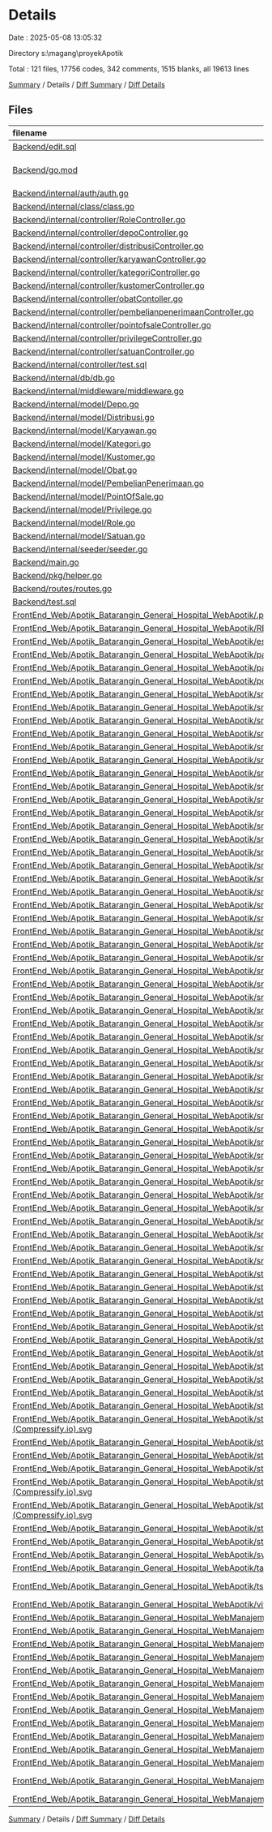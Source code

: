 # Details

Date : 2025-05-08 13:05:32

Directory s:\\magang\\proyekApotik

Total : 121 files,  17756 codes, 342 comments, 1515 blanks, all 19613 lines

[Summary](results.md) / Details / [Diff Summary](diff.md) / [Diff Details](diff-details.md)

## Files
| filename | language | code | comment | blank | total |
| :--- | :--- | ---: | ---: | ---: | ---: |
| [Backend/edit.sql](/Backend/edit.sql) | MS SQL | 272 | 64 | 25 | 361 |
| [Backend/go.mod](/Backend/go.mod) | Go Module File | 21 | 0 | 4 | 25 |
| [Backend/internal/auth/auth.go](/Backend/internal/auth/auth.go) | Go | 69 | 4 | 17 | 90 |
| [Backend/internal/class/class.go](/Backend/internal/class/class.go) | Go | 300 | 0 | 33 | 333 |
| [Backend/internal/controller/RoleController.go](/Backend/internal/controller/RoleController.go) | Go | 63 | 6 | 28 | 97 |
| [Backend/internal/controller/depoController.go](/Backend/internal/controller/depoController.go) | Go | 18 | 0 | 7 | 25 |
| [Backend/internal/controller/distribusiController.go](/Backend/internal/controller/distribusiController.go) | Go | 41 | 0 | 12 | 53 |
| [Backend/internal/controller/karyawanController.go](/Backend/internal/controller/karyawanController.go) | Go | 123 | 8 | 26 | 157 |
| [Backend/internal/controller/kategoriController.go](/Backend/internal/controller/kategoriController.go) | Go | 78 | 0 | 19 | 97 |
| [Backend/internal/controller/kustomerController.go](/Backend/internal/controller/kustomerController.go) | Go | 68 | 1 | 24 | 93 |
| [Backend/internal/controller/obatContoller.go](/Backend/internal/controller/obatContoller.go) | Go | 248 | 9 | 37 | 294 |
| [Backend/internal/controller/pembelianpenerimaanController.go](/Backend/internal/controller/pembelianpenerimaanController.go) | Go | 141 | 9 | 38 | 188 |
| [Backend/internal/controller/pointofsaleController.go](/Backend/internal/controller/pointofsaleController.go) | Go | 91 | 0 | 31 | 122 |
| [Backend/internal/controller/privilegeController.go](/Backend/internal/controller/privilegeController.go) | Go | 63 | 1 | 26 | 90 |
| [Backend/internal/controller/satuanController.go](/Backend/internal/controller/satuanController.go) | Go | 18 | 0 | 7 | 25 |
| [Backend/internal/controller/test.sql](/Backend/internal/controller/test.sql) | MS SQL | 47 | 7 | 6 | 60 |
| [Backend/internal/db/db.go](/Backend/internal/db/db.go) | Go | 46 | 11 | 12 | 69 |
| [Backend/internal/middleware/middleware.go](/Backend/internal/middleware/middleware.go) | Go | 73 | 8 | 18 | 99 |
| [Backend/internal/model/Depo.go](/Backend/internal/model/Depo.go) | Go | 39 | 0 | 14 | 53 |
| [Backend/internal/model/Distribusi.go](/Backend/internal/model/Distribusi.go) | Go | 199 | 4 | 56 | 259 |
| [Backend/internal/model/Karyawan.go](/Backend/internal/model/Karyawan.go) | Go | 591 | 49 | 95 | 735 |
| [Backend/internal/model/Kategori.go](/Backend/internal/model/Kategori.go) | Go | 151 | 0 | 43 | 194 |
| [Backend/internal/model/Kustomer.go](/Backend/internal/model/Kustomer.go) | Go | 181 | 0 | 45 | 226 |
| [Backend/internal/model/Obat.go](/Backend/internal/model/Obat.go) | Go | 294 | 15 | 61 | 370 |
| [Backend/internal/model/PembelianPenerimaan.go](/Backend/internal/model/PembelianPenerimaan.go) | Go | 521 | 3 | 110 | 634 |
| [Backend/internal/model/PointOfSale.go](/Backend/internal/model/PointOfSale.go) | Go | 383 | 5 | 97 | 485 |
| [Backend/internal/model/Privilege.go](/Backend/internal/model/Privilege.go) | Go | 202 | 2 | 54 | 258 |
| [Backend/internal/model/Role.go](/Backend/internal/model/Role.go) | Go | 202 | 2 | 54 | 258 |
| [Backend/internal/model/Satuan.go](/Backend/internal/model/Satuan.go) | Go | 39 | 0 | 14 | 53 |
| [Backend/internal/seeder/seeder.go](/Backend/internal/seeder/seeder.go) | Go | 47 | 2 | 8 | 57 |
| [Backend/main.go](/Backend/main.go) | Go | 110 | 28 | 21 | 159 |
| [Backend/pkg/helper.go](/Backend/pkg/helper.go) | Go | 16 | 1 | 6 | 23 |
| [Backend/routes/routes.go](/Backend/routes/routes.go) | Go | 85 | 4 | 22 | 111 |
| [Backend/test.sql](/Backend/test.sql) | MS SQL | 508 | 20 | 113 | 641 |
| [FrontEnd\_Web/Apotik\_Batarangin\_General\_Hospital\_WebApotik/.prettierrc](/FrontEnd_Web/Apotik_Batarangin_General_Hospital_WebApotik/.prettierrc) | JSON | 15 | 0 | 1 | 16 |
| [FrontEnd\_Web/Apotik\_Batarangin\_General\_Hospital\_WebApotik/README.md](/FrontEnd_Web/Apotik_Batarangin_General_Hospital_WebApotik/README.md) | Markdown | 24 | 0 | 15 | 39 |
| [FrontEnd\_Web/Apotik\_Batarangin\_General\_Hospital\_WebApotik/eslint.config.js](/FrontEnd_Web/Apotik_Batarangin_General_Hospital_WebApotik/eslint.config.js) | JavaScript | 32 | 0 | 3 | 35 |
| [FrontEnd\_Web/Apotik\_Batarangin\_General\_Hospital\_WebApotik/package-lock.json](/FrontEnd_Web/Apotik_Batarangin_General_Hospital_WebApotik/package-lock.json) | JSON | 4,609 | 0 | 1 | 4,610 |
| [FrontEnd\_Web/Apotik\_Batarangin\_General\_Hospital\_WebApotik/package.json](/FrontEnd_Web/Apotik_Batarangin_General_Hospital_WebApotik/package.json) | JSON | 38 | 0 | 1 | 39 |
| [FrontEnd\_Web/Apotik\_Batarangin\_General\_Hospital\_WebApotik/postcss.config.js](/FrontEnd_Web/Apotik_Batarangin_General_Hospital_WebApotik/postcss.config.js) | JavaScript | 6 | 0 | 1 | 7 |
| [FrontEnd\_Web/Apotik\_Batarangin\_General\_Hospital\_WebApotik/src/app.css](/FrontEnd_Web/Apotik_Batarangin_General_Hospital_WebApotik/src/app.css) | CSS | 59 | 0 | 12 | 71 |
| [FrontEnd\_Web/Apotik\_Batarangin\_General\_Hospital\_WebApotik/src/app.d.ts](/FrontEnd_Web/Apotik_Batarangin_General_Hospital_WebApotik/src/app.d.ts) | TypeScript | 8 | 6 | 2 | 16 |
| [FrontEnd\_Web/Apotik\_Batarangin\_General\_Hospital\_WebApotik/src/app.html](/FrontEnd_Web/Apotik_Batarangin_General_Hospital_WebApotik/src/app.html) | HTML | 12 | 0 | 1 | 13 |
| [FrontEnd\_Web/Apotik\_Batarangin\_General\_Hospital\_WebApotik/src/lib/active\_button.ts](/FrontEnd_Web/Apotik_Batarangin_General_Hospital_WebApotik/src/lib/active_button.ts) | TypeScript | 2 | 0 | 1 | 3 |
| [FrontEnd\_Web/Apotik\_Batarangin\_General\_Hospital\_WebApotik/src/lib/index.ts](/FrontEnd_Web/Apotik_Batarangin_General_Hospital_WebApotik/src/lib/index.ts) | TypeScript | 19 | 2 | 6 | 27 |
| [FrontEnd\_Web/Apotik\_Batarangin\_General\_Hospital\_WebApotik/src/lib/table/Pagination.svelte](/FrontEnd_Web/Apotik_Batarangin_General_Hospital_WebApotik/src/lib/table/Pagination.svelte) | Svelte | 82 | 0 | 9 | 91 |
| [FrontEnd\_Web/Apotik\_Batarangin\_General\_Hospital\_WebApotik/src/lib/table/Search.svelte](/FrontEnd_Web/Apotik_Batarangin_General_Hospital_WebApotik/src/lib/table/Search.svelte) | Svelte | 52 | 1 | 8 | 61 |
| [FrontEnd\_Web/Apotik\_Batarangin\_General\_Hospital\_WebApotik/src/lib/table/Table.svelte](/FrontEnd_Web/Apotik_Batarangin_General_Hospital_WebApotik/src/lib/table/Table.svelte) | Svelte | 50 | 0 | 7 | 57 |
| [FrontEnd\_Web/Apotik\_Batarangin\_General\_Hospital\_WebApotik/src/routes/+layout.svelte](/FrontEnd_Web/Apotik_Batarangin_General_Hospital_WebApotik/src/routes/+layout.svelte) | Svelte | 412 | 3 | 9 | 424 |
| [FrontEnd\_Web/Apotik\_Batarangin\_General\_Hospital\_WebApotik/src/routes/+page.server.ts](/FrontEnd_Web/Apotik_Batarangin_General_Hospital_WebApotik/src/routes/+page.server.ts) | TypeScript | 0 | 0 | 1 | 1 |
| [FrontEnd\_Web/Apotik\_Batarangin\_General\_Hospital\_WebApotik/src/routes/+page.svelte](/FrontEnd_Web/Apotik_Batarangin_General_Hospital_WebApotik/src/routes/+page.svelte) | Svelte | 2 | 0 | 1 | 3 |
| [FrontEnd\_Web/Apotik\_Batarangin\_General\_Hospital\_WebApotik/src/routes/customer/+page.server.ts](/FrontEnd_Web/Apotik_Batarangin_General_Hospital_WebApotik/src/routes/customer/+page.server.ts) | TypeScript | 30 | 0 | 6 | 36 |
| [FrontEnd\_Web/Apotik\_Batarangin\_General\_Hospital\_WebApotik/src/routes/customer/+page.svelte](/FrontEnd_Web/Apotik_Batarangin_General_Hospital_WebApotik/src/routes/customer/+page.svelte) | Svelte | 259 | 4 | 9 | 272 |
| [FrontEnd\_Web/Apotik\_Batarangin\_General\_Hospital\_WebApotik/src/routes/customer/riwayat\_customer/+page.server.ts](/FrontEnd_Web/Apotik_Batarangin_General_Hospital_WebApotik/src/routes/customer/riwayat_customer/+page.server.ts) | TypeScript | 30 | 0 | 6 | 36 |
| [FrontEnd\_Web/Apotik\_Batarangin\_General\_Hospital\_WebApotik/src/routes/customer/riwayat\_customer/+page.svelte](/FrontEnd_Web/Apotik_Batarangin_General_Hospital_WebApotik/src/routes/customer/riwayat_customer/+page.svelte) | Svelte | 180 | 4 | 8 | 192 |
| [FrontEnd\_Web/Apotik\_Batarangin\_General\_Hospital\_WebApotik/src/routes/dashboard/+page.server.ts](/FrontEnd_Web/Apotik_Batarangin_General_Hospital_WebApotik/src/routes/dashboard/+page.server.ts) | TypeScript | 4 | 0 | 0 | 4 |
| [FrontEnd\_Web/Apotik\_Batarangin\_General\_Hospital\_WebApotik/src/routes/dashboard/+page.svelte](/FrontEnd_Web/Apotik_Batarangin_General_Hospital_WebApotik/src/routes/dashboard/+page.svelte) | Svelte | 76 | 3 | 10 | 89 |
| [FrontEnd\_Web/Apotik\_Batarangin\_General\_Hospital\_WebApotik/src/routes/hooks.server.ts](/FrontEnd_Web/Apotik_Batarangin_General_Hospital_WebApotik/src/routes/hooks.server.ts) | TypeScript | 0 | 0 | 1 | 1 |
| [FrontEnd\_Web/Apotik\_Batarangin\_General\_Hospital\_WebApotik/src/routes/login/+page.server.ts](/FrontEnd_Web/Apotik_Batarangin_General_Hospital_WebApotik/src/routes/login/+page.server.ts) | TypeScript | 0 | 0 | 1 | 1 |
| [FrontEnd\_Web/Apotik\_Batarangin\_General\_Hospital\_WebApotik/src/routes/login/+page.svelte](/FrontEnd_Web/Apotik_Batarangin_General_Hospital_WebApotik/src/routes/login/+page.svelte) | Svelte | 60 | 2 | 6 | 68 |
| [FrontEnd\_Web/Apotik\_Batarangin\_General\_Hospital\_WebApotik/src/routes/product/+page.server.ts](/FrontEnd_Web/Apotik_Batarangin_General_Hospital_WebApotik/src/routes/product/+page.server.ts) | TypeScript | 30 | 0 | 6 | 36 |
| [FrontEnd\_Web/Apotik\_Batarangin\_General\_Hospital\_WebApotik/src/routes/product/+page.svelte](/FrontEnd_Web/Apotik_Batarangin_General_Hospital_WebApotik/src/routes/product/+page.svelte) | Svelte | 268 | 0 | 8 | 276 |
| [FrontEnd\_Web/Apotik\_Batarangin\_General\_Hospital\_WebApotik/src/routes/product/input\_product/+page.server.ts](/FrontEnd_Web/Apotik_Batarangin_General_Hospital_WebApotik/src/routes/product/input_product/+page.server.ts) | TypeScript | 0 | 0 | 1 | 1 |
| [FrontEnd\_Web/Apotik\_Batarangin\_General\_Hospital\_WebApotik/src/routes/product/input\_product/+page.svelte](/FrontEnd_Web/Apotik_Batarangin_General_Hospital_WebApotik/src/routes/product/input_product/+page.svelte) | Svelte | 108 | 0 | 3 | 111 |
| [FrontEnd\_Web/Apotik\_Batarangin\_General\_Hospital\_WebApotik/src/routes/request\_barang/+page.server.ts](/FrontEnd_Web/Apotik_Batarangin_General_Hospital_WebApotik/src/routes/request_barang/+page.server.ts) | TypeScript | 30 | 0 | 6 | 36 |
| [FrontEnd\_Web/Apotik\_Batarangin\_General\_Hospital\_WebApotik/src/routes/request\_barang/+page.svelte](/FrontEnd_Web/Apotik_Batarangin_General_Hospital_WebApotik/src/routes/request_barang/+page.svelte) | Svelte | 193 | 4 | 10 | 207 |
| [FrontEnd\_Web/Apotik\_Batarangin\_General\_Hospital\_WebApotik/src/routes/request\_barang/riwayat\_request\_barang/+page.server.ts](/FrontEnd_Web/Apotik_Batarangin_General_Hospital_WebApotik/src/routes/request_barang/riwayat_request_barang/+page.server.ts) | TypeScript | 30 | 0 | 6 | 36 |
| [FrontEnd\_Web/Apotik\_Batarangin\_General\_Hospital\_WebApotik/src/routes/request\_barang/riwayat\_request\_barang/+page.svelte](/FrontEnd_Web/Apotik_Batarangin_General_Hospital_WebApotik/src/routes/request_barang/riwayat_request_barang/+page.svelte) | Svelte | 181 | 4 | 8 | 193 |
| [FrontEnd\_Web/Apotik\_Batarangin\_General\_Hospital\_WebApotik/src/routes/return\_barang/+page.server.ts](/FrontEnd_Web/Apotik_Batarangin_General_Hospital_WebApotik/src/routes/return_barang/+page.server.ts) | TypeScript | 30 | 0 | 6 | 36 |
| [FrontEnd\_Web/Apotik\_Batarangin\_General\_Hospital\_WebApotik/src/routes/return\_barang/+page.svelte](/FrontEnd_Web/Apotik_Batarangin_General_Hospital_WebApotik/src/routes/return_barang/+page.svelte) | Svelte | 193 | 4 | 15 | 212 |
| [FrontEnd\_Web/Apotik\_Batarangin\_General\_Hospital\_WebApotik/src/routes/return\_barang/riwayat\_return\_barang/+page.server.ts](/FrontEnd_Web/Apotik_Batarangin_General_Hospital_WebApotik/src/routes/return_barang/riwayat_return_barang/+page.server.ts) | TypeScript | 30 | 0 | 6 | 36 |
| [FrontEnd\_Web/Apotik\_Batarangin\_General\_Hospital\_WebApotik/src/routes/return\_barang/riwayat\_return\_barang/+page.svelte](/FrontEnd_Web/Apotik_Batarangin_General_Hospital_WebApotik/src/routes/return_barang/riwayat_return_barang/+page.svelte) | Svelte | 181 | 4 | 12 | 197 |
| [FrontEnd\_Web/Apotik\_Batarangin\_General\_Hospital\_WebApotik/src/routes/santet/+page.server.ts](/FrontEnd_Web/Apotik_Batarangin_General_Hospital_WebApotik/src/routes/santet/+page.server.ts) | TypeScript | 30 | 0 | 6 | 36 |
| [FrontEnd\_Web/Apotik\_Batarangin\_General\_Hospital\_WebApotik/src/routes/santet/+page.svelte](/FrontEnd_Web/Apotik_Batarangin_General_Hospital_WebApotik/src/routes/santet/+page.svelte) | Svelte | 39 | 0 | 10 | 49 |
| [FrontEnd\_Web/Apotik\_Batarangin\_General\_Hospital\_WebApotik/src/routes/stock\_opname/+page.server.ts](/FrontEnd_Web/Apotik_Batarangin_General_Hospital_WebApotik/src/routes/stock_opname/+page.server.ts) | TypeScript | 30 | 0 | 6 | 36 |
| [FrontEnd\_Web/Apotik\_Batarangin\_General\_Hospital\_WebApotik/src/routes/stock\_opname/+page.svelte](/FrontEnd_Web/Apotik_Batarangin_General_Hospital_WebApotik/src/routes/stock_opname/+page.svelte) | Svelte | 157 | 0 | 8 | 165 |
| [FrontEnd\_Web/Apotik\_Batarangin\_General\_Hospital\_WebApotik/src/routes/transaksi/+page.server.ts](/FrontEnd_Web/Apotik_Batarangin_General_Hospital_WebApotik/src/routes/transaksi/+page.server.ts) | TypeScript | 30 | 0 | 6 | 36 |
| [FrontEnd\_Web/Apotik\_Batarangin\_General\_Hospital\_WebApotik/src/routes/transaksi/+page.svelte](/FrontEnd_Web/Apotik_Batarangin_General_Hospital_WebApotik/src/routes/transaksi/+page.svelte) | Svelte | 207 | 4 | 9 | 220 |
| [FrontEnd\_Web/Apotik\_Batarangin\_General\_Hospital\_WebApotik/src/routes/transaksi/input\_transaksi/+page.server.ts](/FrontEnd_Web/Apotik_Batarangin_General_Hospital_WebApotik/src/routes/transaksi/input_transaksi/+page.server.ts) | TypeScript | 0 | 0 | 1 | 1 |
| [FrontEnd\_Web/Apotik\_Batarangin\_General\_Hospital\_WebApotik/src/routes/transaksi/input\_transaksi/+page.svelte](/FrontEnd_Web/Apotik_Batarangin_General_Hospital_WebApotik/src/routes/transaksi/input_transaksi/+page.svelte) | Svelte | 125 | 0 | 9 | 134 |
| [FrontEnd\_Web/Apotik\_Batarangin\_General\_Hospital\_WebApotik/src/routes/transaksi/laporan/+page.server.ts](/FrontEnd_Web/Apotik_Batarangin_General_Hospital_WebApotik/src/routes/transaksi/laporan/+page.server.ts) | TypeScript | 0 | 0 | 1 | 1 |
| [FrontEnd\_Web/Apotik\_Batarangin\_General\_Hospital\_WebApotik/src/routes/transaksi/laporan/+page.svelte](/FrontEnd_Web/Apotik_Batarangin_General_Hospital_WebApotik/src/routes/transaksi/laporan/+page.svelte) | Svelte | 43 | 0 | 2 | 45 |
| [FrontEnd\_Web/Apotik\_Batarangin\_General\_Hospital\_WebApotik/src/routes/transaksi/riwayat\_transaksi/+page.server.ts](/FrontEnd_Web/Apotik_Batarangin_General_Hospital_WebApotik/src/routes/transaksi/riwayat_transaksi/+page.server.ts) | TypeScript | 30 | 0 | 6 | 36 |
| [FrontEnd\_Web/Apotik\_Batarangin\_General\_Hospital\_WebApotik/src/routes/transaksi/riwayat\_transaksi/+page.svelte](/FrontEnd_Web/Apotik_Batarangin_General_Hospital_WebApotik/src/routes/transaksi/riwayat_transaksi/+page.svelte) | Svelte | 193 | 4 | 8 | 205 |
| [FrontEnd\_Web/Apotik\_Batarangin\_General\_Hospital\_WebApotik/static/icons/Cell Action Button-(Compressify.io) (1).svg](/FrontEnd_Web/Apotik_Batarangin_General_Hospital_WebApotik/static/icons/Cell%20Action%20Button-(Compressify.io)%20(1).svg) | XML | 1 | 0 | 0 | 1 |
| [FrontEnd\_Web/Apotik\_Batarangin\_General\_Hospital\_WebApotik/static/icons/Cell Action Button-(Compressify.io).svg](/FrontEnd_Web/Apotik_Batarangin_General_Hospital_WebApotik/static/icons/Cell%20Action%20Button-(Compressify.io).svg) | XML | 1 | 0 | 0 | 1 |
| [FrontEnd\_Web/Apotik\_Batarangin\_General\_Hospital\_WebApotik/static/icons/Frame-(Compressify.io).svg](/FrontEnd_Web/Apotik_Batarangin_General_Hospital_WebApotik/static/icons/Frame-(Compressify.io).svg) | XML | 1 | 0 | 0 | 1 |
| [FrontEnd\_Web/Apotik\_Batarangin\_General\_Hospital\_WebApotik/static/icons/Search-(Compressify.io).svg](/FrontEnd_Web/Apotik_Batarangin_General_Hospital_WebApotik/static/icons/Search-(Compressify.io).svg) | XML | 1 | 0 | 0 | 1 |
| [FrontEnd\_Web/Apotik\_Batarangin\_General\_Hospital\_WebApotik/static/icons/Tool-(Compressify.io) (1).svg](/FrontEnd_Web/Apotik_Batarangin_General_Hospital_WebApotik/static/icons/Tool-(Compressify.io)%20(1).svg) | XML | 1 | 0 | 0 | 1 |
| [FrontEnd\_Web/Apotik\_Batarangin\_General\_Hospital\_WebApotik/static/icons/Tool-(Compressify.io).svg](/FrontEnd_Web/Apotik_Batarangin_General_Hospital_WebApotik/static/icons/Tool-(Compressify.io).svg) | XML | 1 | 0 | 0 | 1 |
| [FrontEnd\_Web/Apotik\_Batarangin\_General\_Hospital\_WebApotik/static/icons/Vector-(Compressify.io).svg](/FrontEnd_Web/Apotik_Batarangin_General_Hospital_WebApotik/static/icons/Vector-(Compressify.io).svg) | XML | 1 | 0 | 0 | 1 |
| [FrontEnd\_Web/Apotik\_Batarangin\_General\_Hospital\_WebApotik/static/icons/hugeicons\_return-request-(Compressify.io) (1).svg](/FrontEnd_Web/Apotik_Batarangin_General_Hospital_WebApotik/static/icons/hugeicons_return-request-(Compressify.io)%20(1).svg) | XML | 1 | 0 | 0 | 1 |
| [FrontEnd\_Web/Apotik\_Batarangin\_General\_Hospital\_WebApotik/static/icons/hugeicons\_return-request-(Compressify.io).svg](/FrontEnd_Web/Apotik_Batarangin_General_Hospital_WebApotik/static/icons/hugeicons_return-request-(Compressify.io).svg) | XML | 1 | 0 | 0 | 1 |
| [FrontEnd\_Web/Apotik\_Batarangin\_General\_Hospital\_WebApotik/static/icons/hugeicons\_transaction-(Compressify.io).svg](/FrontEnd_Web/Apotik_Batarangin_General_Hospital_WebApotik/static/icons/hugeicons_transaction-(Compressify.io).svg) | XML | 1 | 0 | 0 | 1 |
| [FrontEnd\_Web/Apotik\_Batarangin\_General\_Hospital\_WebApotik/static/icons/ic\_baseline-plus-(Compressify.io).svg](/FrontEnd_Web/Apotik_Batarangin_General_Hospital_WebApotik/static/icons/ic_baseline-plus-(Compressify.io).svg) | XML | 1 | 0 | 0 | 1 |
| [FrontEnd\_Web/Apotik\_Batarangin\_General\_Hospital\_WebApotik/static/icons/icon-park-outline\_mail-download-(Compressify.io).svg](/FrontEnd_Web/Apotik_Batarangin_General_Hospital_WebApotik/static/icons/icon-park-outline_mail-download-(Compressify.io).svg) | XML | 1 | 0 | 0 | 1 |
| [FrontEnd\_Web/Apotik\_Batarangin\_General\_Hospital\_WebApotik/static/icons/lets-icons\_back-(Compressify.io).svg](/FrontEnd_Web/Apotik_Batarangin_General_Hospital_WebApotik/static/icons/lets-icons_back-(Compressify.io).svg) | XML | 1 | 0 | 0 | 1 |
| [FrontEnd\_Web/Apotik\_Batarangin\_General\_Hospital\_WebApotik/static/icons/lucide\_list-restart-(Compressify.io).svg](/FrontEnd_Web/Apotik_Batarangin_General_Hospital_WebApotik/static/icons/lucide_list-restart-(Compressify.io).svg) | XML | 1 | 0 | 0 | 1 |
| [FrontEnd\_Web/Apotik\_Batarangin\_General\_Hospital\_WebApotik/static/icons/material-symbols\_close-(Compressify.io).svg](/FrontEnd_Web/Apotik_Batarangin_General_Hospital_WebApotik/static/icons/material-symbols_close-(Compressify.io).svg) | XML | 1 | 0 | 0 | 1 |
| [FrontEnd\_Web/Apotik\_Batarangin\_General\_Hospital\_WebApotik/static/icons/material-symbols\_dashboard-outline-(Compressify.io).svg](/FrontEnd_Web/Apotik_Batarangin_General_Hospital_WebApotik/static/icons/material-symbols_dashboard-outline-(Compressify.io).svg) | XML | 1 | 0 | 0 | 1 |
| [FrontEnd\_Web/Apotik\_Batarangin\_General\_Hospital\_WebApotik/static/icons/material-symbols\_person-outline-(Compressify.io).svg](/FrontEnd_Web/Apotik_Batarangin_General_Hospital_WebApotik/static/icons/material-symbols_person-outline-(Compressify.io).svg) | XML | 1 | 0 | 0 | 1 |
| [FrontEnd\_Web/Apotik\_Batarangin\_General\_Hospital\_WebApotik/static/icons/package-(Compressify.io).svg](/FrontEnd_Web/Apotik_Batarangin_General_Hospital_WebApotik/static/icons/package-(Compressify.io).svg) | XML | 1 | 0 | 0 | 1 |
| [FrontEnd\_Web/Apotik\_Batarangin\_General\_Hospital\_WebApotik/static/icons/pajamas\_hamburger-(Compressify.io).svg](/FrontEnd_Web/Apotik_Batarangin_General_Hospital_WebApotik/static/icons/pajamas_hamburger-(Compressify.io).svg) | XML | 1 | 0 | 0 | 1 |
| [FrontEnd\_Web/Apotik\_Batarangin\_General\_Hospital\_WebApotik/svelte.config.js](/FrontEnd_Web/Apotik_Batarangin_General_Hospital_WebApotik/svelte.config.js) | JavaScript | 9 | 6 | 4 | 19 |
| [FrontEnd\_Web/Apotik\_Batarangin\_General\_Hospital\_WebApotik/tailwind.config.ts](/FrontEnd_Web/Apotik_Batarangin_General_Hospital_WebApotik/tailwind.config.ts) | TypeScript | 10 | 0 | 4 | 14 |
| [FrontEnd\_Web/Apotik\_Batarangin\_General\_Hospital\_WebApotik/tsconfig.json](/FrontEnd_Web/Apotik_Batarangin_General_Hospital_WebApotik/tsconfig.json) | JSON with Comments | 14 | 5 | 1 | 20 |
| [FrontEnd\_Web/Apotik\_Batarangin\_General\_Hospital\_WebApotik/vite.config.ts](/FrontEnd_Web/Apotik_Batarangin_General_Hospital_WebApotik/vite.config.ts) | TypeScript | 5 | 0 | 2 | 7 |
| [FrontEnd\_Web/Apotik\_Batarangin\_General\_Hospital\_WebManajemen/.prettierrc](/FrontEnd_Web/Apotik_Batarangin_General_Hospital_WebManajemen/.prettierrc) | JSON | 15 | 0 | 1 | 16 |
| [FrontEnd\_Web/Apotik\_Batarangin\_General\_Hospital\_WebManajemen/README.md](/FrontEnd_Web/Apotik_Batarangin_General_Hospital_WebManajemen/README.md) | Markdown | 24 | 0 | 15 | 39 |
| [FrontEnd\_Web/Apotik\_Batarangin\_General\_Hospital\_WebManajemen/eslint.config.js](/FrontEnd_Web/Apotik_Batarangin_General_Hospital_WebManajemen/eslint.config.js) | JavaScript | 32 | 0 | 3 | 35 |
| [FrontEnd\_Web/Apotik\_Batarangin\_General\_Hospital\_WebManajemen/package-lock.json](/FrontEnd_Web/Apotik_Batarangin_General_Hospital_WebManajemen/package-lock.json) | JSON | 3,970 | 0 | 1 | 3,971 |
| [FrontEnd\_Web/Apotik\_Batarangin\_General\_Hospital\_WebManajemen/package.json](/FrontEnd_Web/Apotik_Batarangin_General_Hospital_WebManajemen/package.json) | JSON | 37 | 0 | 1 | 38 |
| [FrontEnd\_Web/Apotik\_Batarangin\_General\_Hospital\_WebManajemen/src/app.css](/FrontEnd_Web/Apotik_Batarangin_General_Hospital_WebManajemen/src/app.css) | CSS | 1 | 0 | 1 | 2 |
| [FrontEnd\_Web/Apotik\_Batarangin\_General\_Hospital\_WebManajemen/src/app.d.ts](/FrontEnd_Web/Apotik_Batarangin_General_Hospital_WebManajemen/src/app.d.ts) | TypeScript | 5 | 7 | 2 | 14 |
| [FrontEnd\_Web/Apotik\_Batarangin\_General\_Hospital\_WebManajemen/src/app.html](/FrontEnd_Web/Apotik_Batarangin_General_Hospital_WebManajemen/src/app.html) | HTML | 12 | 0 | 1 | 13 |
| [FrontEnd\_Web/Apotik\_Batarangin\_General\_Hospital\_WebManajemen/src/lib/index.ts](/FrontEnd_Web/Apotik_Batarangin_General_Hospital_WebManajemen/src/lib/index.ts) | TypeScript | 0 | 1 | 1 | 2 |
| [FrontEnd\_Web/Apotik\_Batarangin\_General\_Hospital\_WebManajemen/src/routes/+layout.svelte](/FrontEnd_Web/Apotik_Batarangin_General_Hospital_WebManajemen/src/routes/+layout.svelte) | Svelte | 5 | 0 | 2 | 7 |
| [FrontEnd\_Web/Apotik\_Batarangin\_General\_Hospital\_WebManajemen/src/routes/+page.svelte](/FrontEnd_Web/Apotik_Batarangin_General_Hospital_WebManajemen/src/routes/+page.svelte) | Svelte | 2 | 0 | 1 | 3 |
| [FrontEnd\_Web/Apotik\_Batarangin\_General\_Hospital\_WebManajemen/svelte.config.js](/FrontEnd_Web/Apotik_Batarangin_General_Hospital_WebManajemen/svelte.config.js) | JavaScript | 9 | 6 | 4 | 19 |
| [FrontEnd\_Web/Apotik\_Batarangin\_General\_Hospital\_WebManajemen/tsconfig.json](/FrontEnd_Web/Apotik_Batarangin_General_Hospital_WebManajemen/tsconfig.json) | JSON with Comments | 14 | 5 | 1 | 20 |
| [FrontEnd\_Web/Apotik\_Batarangin\_General\_Hospital\_WebManajemen/vite.config.ts](/FrontEnd_Web/Apotik_Batarangin_General_Hospital_WebManajemen/vite.config.ts) | TypeScript | 6 | 0 | 2 | 8 |

[Summary](results.md) / Details / [Diff Summary](diff.md) / [Diff Details](diff-details.md)